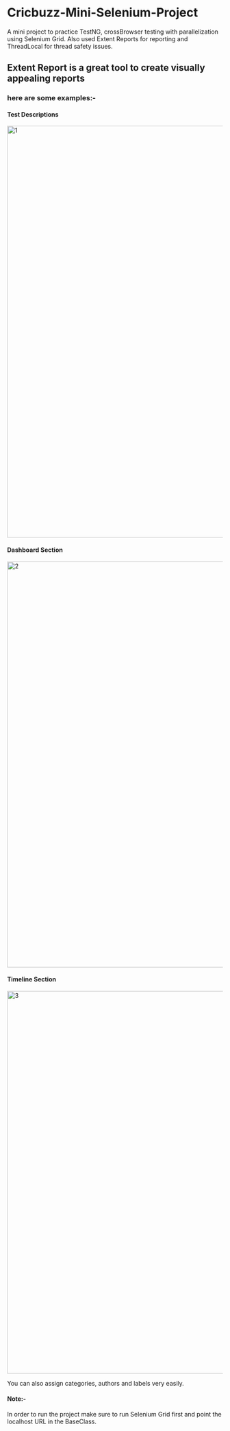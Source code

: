 # Cricbuzz-Mini-Selenium-Project
A mini project to practice TestNG, crossBrowser testing with parallelization using Selenium Grid. Also used Extent Reports for reporting and ThreadLocal for thread safety issues.

## Extent Report is a great tool to create visually appealing reports

### here are some examples:-

#### Test Descriptions
<img width="960" alt="1" src="https://github.com/atifrahmantft/Cricbuzz-Mini-Selenium-Project/assets/142868521/69dae187-d4ef-44e8-af0b-28b406a881b2">

#### Dashboard Section
<img width="946" alt="2" src="https://github.com/atifrahmantft/Cricbuzz-Mini-Selenium-Project/assets/142868521/1cf8b1ee-8ad0-4842-a166-d15010015db1">

#### Timeline Section
<img width="892" alt="3" src="https://github.com/atifrahmantft/Cricbuzz-Mini-Selenium-Project/assets/142868521/d6031d57-7157-414f-82dc-a2ccee080e5b">

You can also assign categories, authors and labels very easily.

#### Note:-
In order to run the project make sure to run Selenium Grid first and point the localhost URL in the BaseClass.

